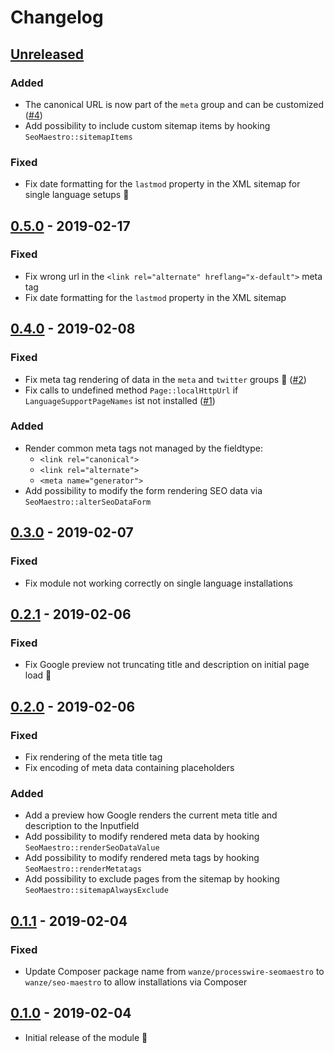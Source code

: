 # Changelog

## [Unreleased]

### Added

* The canonical URL is now part of the `meta` group and can be customized ([#4](https://github.com/wanze/SeoMaestro/issues/4))
* Add possibility to include custom sitemap items by hooking `SeoMaestro::sitemapItems`

### Fixed

* Fix date formatting for the `lastmod` property in the XML sitemap for single language setups 🤦‍️

## [0.5.0] - 2019-02-17

### Fixed

* Fix wrong url in the `<link rel="alternate" hreflang="x-default">` meta tag
* Fix date formatting for the `lastmod` property in the XML sitemap

## [0.4.0] - 2019-02-08

### Fixed

* Fix meta tag rendering of data in the `meta` and `twitter` groups 🤦‍️ ([#2](https://github.com/wanze/SeoMaestro/issues/2))
* Fix calls to undefined method `Page::localHttpUrl` if `LanguageSupportPageNames` ist not installed ([#1](https://github.com/wanze/SeoMaestro/issues/1))

### Added

* Render common meta tags not managed by the fieldtype:
  * `<link rel="canonical">`
  * `<link rel="alternate">`
  * `<meta name="generator">`
* Add possibility to modify the form rendering SEO data via `SeoMaestro::alterSeoDataForm`  

## [0.3.0] - 2019-02-07

### Fixed

* Fix module not working correctly on single language installations

## [0.2.1] - 2019-02-06

### Fixed

* Fix Google preview not truncating title and description on initial page load 🤦‍️

## [0.2.0] - 2019-02-06

### Fixed

* Fix rendering of the meta title tag
* Fix encoding of meta data containing placeholders

### Added

* Add a preview how Google renders the current meta title and description to the Inputfield
* Add possibility to modify rendered meta data by hooking `SeoMaestro::renderSeoDataValue`
* Add possibility to modify rendered meta tags by hooking `SeoMaestro::renderMetatags`
* Add possibility to exclude pages from the sitemap by hooking `SeoMaestro::sitemapAlwaysExclude` 

## [0.1.1] - 2019-02-04

### Fixed

* Update Composer package name from `wanze/processwire-seomaestro` to `wanze/seo-maestro` to
allow installations via Composer

## [0.1.0] - 2019-02-04

* Initial release of the module 🐣

[Unreleased]: https://github.com/wanze/SeoMaestro/compare/v0.5.0...HEAD
[0.5.0]: https://github.com/wanze/SeoMaestro/releases/tag/v0.5.0
[0.4.0]: https://github.com/wanze/SeoMaestro/releases/tag/v0.4.0
[0.3.0]: https://github.com/wanze/SeoMaestro/releases/tag/v0.3.0
[0.2.1]: https://github.com/wanze/SeoMaestro/releases/tag/v0.2.1
[0.2.0]: https://github.com/wanze/SeoMaestro/releases/tag/v0.2.0
[0.1.1]: https://github.com/wanze/SeoMaestro/releases/tag/v0.1.1
[0.1.0]: https://github.com/wanze/SeoMaestro/releases/tag/v0.1.0
